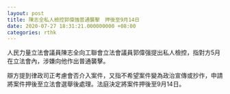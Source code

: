 ```yaml
---
layout: post
title: 陳志全私人檢控郭偉強普通襲擊　押後至9月14日
date: 2020-07-27 18:31:21.000000000 +08:00
categories: rthk
---
```


人民力量立法會議員陳志全向工聯會立法會議員郭偉强提出私人檢控，指對方5月在立法會內，涉嫌向他作出普通襲擊。

辯方提到律政司正考慮會否介入案件，又指不希望案件變為政治宣傳或抄作，申請將案件押後至立法會選舉後處理。法庭決定將案件押後至9月14日。
